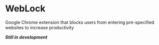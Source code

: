 # WebLock
Google Chrome extension that blocks users from entering pre-specified websites to increase productivity

***Still in development***
